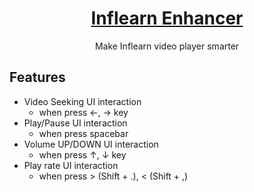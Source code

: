<h1 align="center">
   <b>
        <a href="https://github.com/nobel6018/inflearn-enhancer">Inflearn Enhancer</a><br>
    </b>
</h1>

<p align="center">Make Inflearn video player smarter</p>

## Features

- Video Seeking UI interaction
  - when press  ←, → key 
- Play/Pause UI interaction
  - when press spacebar
- Volume UP/DOWN UI interaction
  - when press ↑, ↓ key
- Play rate UI interaction
  - when press > (Shift + .), < (Shift + ,)
